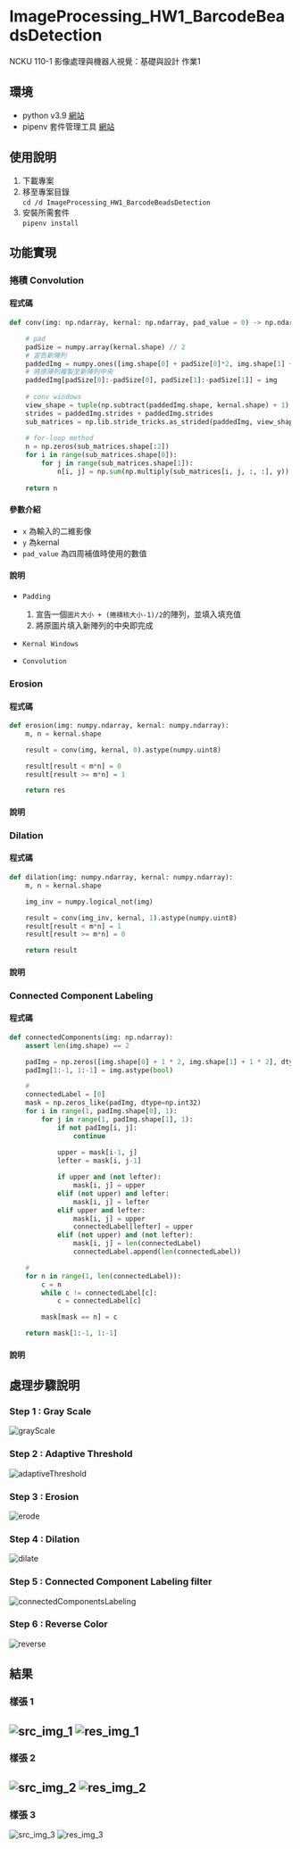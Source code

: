 # ImageProcessing_HW1_BarcodeBeadsDetection
NCKU 110-1 影像處理與機器人視覺：基礎與設計 作業1

## 環境
- python v3.9 [網站](https://pipenv-fork.readthedocs.io/en/latest/)
- pipenv 套件管理工具 [網站](https://pipenv-fork.readthedocs.io/en/latest/) 

## 使用說明
1. 下載專案
2. 移至專案目錄\
`cd /d ImageProcessing_HW1_BarcodeBeadsDetection`
2. 安裝所需套件\
`pipenv install`

## 功能實現

### 捲積 Convolution
#### 程式碼
```python
def conv(img: np.ndarray, kernal: np.ndarray, pad_value = 0) -> np.ndarray:

    # pad
    padSize = numpy.array(kernal.shape) // 2
    # 宣告新陣列
    paddedImg = numpy.ones([img.shape[0] + padSize[0]*2, img.shape[1] + padSize[1]*2]) * pad_value
    # 將原陣列複製至新陣列中央
    paddedImg[padSize[0]:-padSize[0], padSize[1]:-padSize[1]] = img
    
    # conv windows
    view_shape = tuple(np.subtract(paddedImg.shape, kernal.shape) + 1) + kernal.shape
    strides = paddedImg.strides + paddedImg.strides
    sub_matrices = np.lib.stride_tricks.as_strided(paddedImg, view_shape, strides)
    
    # for-loop method
    n = np.zeros(sub_matrices.shape[:2])
    for i in range(sub_matrices.shape[0]):
        for j in range(sub_matrices.shape[1]):
            n[i, j] = np.sum(np.multiply(sub_matrices[i, j, :, :], y))
    
    return n
```
#### 參數介紹
- `x` 為輸入的二維影像
- `y` 為kernal
- `pad_value` 為四周補值時使用的數值

#### 說明
- `Padding`
    1. 宣告一個`圖片大小 + (捲積核大小-1)/2`的陣列，並填入填充值
    2. 將原圖片填入新陣列的中央即完成
- `Kernal Windows`

- `Convolution`

### Erosion
#### 程式碼
```python
def erosion(img: numpy.ndarray, kernal: numpy.ndarray):
    m, n = kernal.shape

    result = conv(img, kernal, 0).astype(numpy.uint8)

    result[result < m*n] = 0
    result[result >= m*n] = 1

    return res
```
#### 說明

### Dilation
#### 程式碼
```python
def dilation(img: numpy.ndarray, kernal: numpy.ndarray):
    m, n = kernal.shape

    img_inv = numpy.logical_not(img)

    result = conv(img_inv, kernal, 1).astype(numpy.uint8)
    result[result < m*n] = 1
    result[result >= m*n] = 0

    return result
```
#### 說明

### Connected Component Labeling
#### 程式碼
```python
def connectedComponents(img: np.ndarray):
    assert len(img.shape) == 2

    padImg = np.zeros([img.shape[0] + 1 * 2, img.shape[1] + 1 * 2], dtype=bool)
    padImg[1:-1, 1:-1] = img.astype(bool)

    # 
    connectedLabel = [0]
    mask = np.zeros_like(padImg, dtype=np.int32)
    for i in range(1, padImg.shape[0], 1):
        for j in range(1, padImg.shape[1], 1):
            if not padImg[i, j]:
                continue
            
            upper = mask[i-1, j]
            lefter = mask[i, j-1]

            if upper and (not lefter):
                mask[i, j] = upper
            elif (not upper) and lefter:
                mask[i, j] = lefter
            elif upper and lefter:
                mask[i, j] = upper
                connectedLabel[lefter] = upper
            elif (not upper) and (not lefter):
                mask[i, j] = len(connectedLabel)
                connectedLabel.append(len(connectedLabel))

    # 
    for n in range(1, len(connectedLabel)):
        c = n
        while c != connectedLabel[c]:
            c = connectedLabel[c]

        mask[mask == n] = c

    return mask[1:-1, 1:-1]
```
#### 說明



## 處理步驟說明
### Step 1 : Gray Scale
![grayScale](./img/grayScale.png)

### Step 2 : Adaptive Threshold
![adaptiveThreshold](./img/adaptiveThreshold.png)

### Step 3 : Erosion
![erode](./img/erode.png)

### Step 4 : Dilation
![dilate](./img/dilate.png)

### Step 5 : Connected Component Labeling filter
![connectedComponentsLabeling](./img/connectedComponentsLabeling.png)

### Step 6 : Reverse Color
![reverse](./img/reverse.png)

## 結果
### 樣張 1
![src_img_1](./sourceImages/W_A1_0_3.jpg)
![res_img_1](./resultImages/W_A1_0_3.jpg)
---
### 樣張 2
![src_img_2](./sourceImages/W_A2_0_3.jpg)
![res_img_2](./resultImages/W_A2_0_3.jpg)
---
### 樣張 3
![src_img_3](./sourceImages/W_A3_0_3.jpg)
![res_img_3](./resultImages/W_A3_0_3.jpg)
